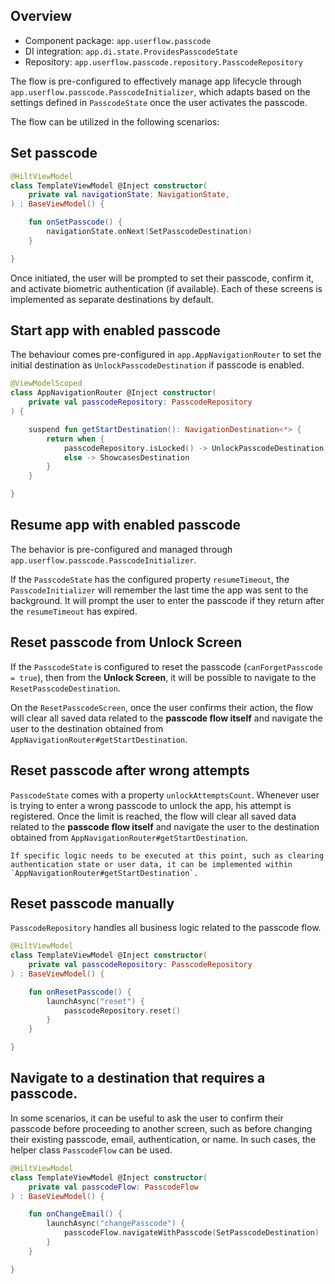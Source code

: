 ## Overview

- Component package: `app.userflow.passcode`
- DI integration: `app.di.state.ProvidesPasscodeState`
- Repository: `app.userflow.passcode.repository.PasscodeRepository`

The flow is pre-configured to effectively manage app lifecycle through `app.userflow.passcode.PasscodeInitializer`, which adapts based on the settings defined in `PasscodeState` once the user activates the passcode.

The flow can be utilized in the following scenarios:

## Set passcode

```kotlin
@HiltViewModel
class TemplateViewModel @Inject constructor(
    private val navigationState: NavigationState,
) : BaseViewModel() {

    fun onSetPasscode() {
        navigationState.onNext(SetPasscodeDestination)
    }

}
```

Once initiated, the user will be prompted to set their passcode, confirm it, and activate biometric authentication (if available). Each of these screens is implemented as separate destinations by default.

## Start app with enabled passcode

The behaviour comes pre-configured in `app.AppNavigationRouter` to set the initial destination as `UnlockPasscodeDestination` if passcode is enabled.

```kotlin
@ViewModelScoped
class AppNavigationRouter @Inject constructor(
    private val passcodeRepository: PasscodeRepository
) {

    suspend fun getStartDestination(): NavigationDestination<*> {
        return when {
            passcodeRepository.isLocked() -> UnlockPasscodeDestination
            else -> ShowcasesDestination
        }
    }

}
```
## Resume app with enabled passcode

The behavior is pre-configured and managed through `app.userflow.passcode.PasscodeInitializer`.

If the `PasscodeState` has the configured property `resumeTimeout`, the `PasscodeInitializer` will remember the last time the app was sent to the background. It will prompt the user to enter the passcode if they return after the `resumeTimeout` has expired.

## Reset passcode from Unlock Screen

If the `PasscodeState` is configured to reset the passcode (`canForgetPasscode = true`), then from the **Unlock Screen**, it will be possible to navigate to the `ResetPasscodeDestination`.

On the `ResetPasscodeScreen`, once the user confirms their action, the flow will clear all saved data related to the **passcode flow itself** and navigate the user to the destination obtained from `AppNavigationRouter#getStartDestination`.

## Reset passcode after wrong attempts

`PasscodeState` comes with a property `unlockAttemptsCount`. Whenever user is trying to enter a wrong passcode to unlock the app, his attempt is registered.
Once the limit is reached, the flow will clear all saved data related to the **passcode flow itself** and navigate the user to the destination obtained from `AppNavigationRouter#getStartDestination`.

```
If specific logic needs to be executed at this point, such as clearing authentication state or user data, it can be implemented within `AppNavigationRouter#getStartDestination`.
```

## Reset passcode manually

`PasscodeRepository` handles all business logic related to the passcode flow.

```kotlin
@HiltViewModel
class TemplateViewModel @Inject constructor(
    private val passcodeRepository: PasscodeRepository
) : BaseViewModel() {

    fun onResetPasscode() {
        launchAsync("reset") {
            passcodeRepository.reset()
        }
    }

}
```

## Navigate to a destination that requires a passcode.

In some scenarios, it can be useful to ask the user to confirm their passcode before proceeding to another screen, such as before changing their existing passcode, email, authentication, or name. In such cases, the helper class `PasscodeFlow` can be used.

```kotlin
@HiltViewModel
class TemplateViewModel @Inject constructor(
    private val passcodeFlow: PasscodeFlow
) : BaseViewModel() {

    fun onChangeEmail() {
        launchAsync("changePasscode") {
            passcodeFlow.navigateWithPasscode(SetPasscodeDestination)
        }
    }

}
```






